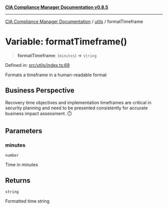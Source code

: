 [**CIA Compliance Manager Documentation v0.8.5**](../../README.md)

***

[CIA Compliance Manager Documentation](../../modules.md) / [utils](../README.md) / formatTimeframe

# Variable: formatTimeframe()

> **formatTimeframe**: (`minutes`) => `string`

Defined in: [src/utils/index.ts:69](https://github.com/Hack23/cia-compliance-manager/blob/3ae0301247f765ba03c8c0fe645db4718bb8af76/src/utils/index.ts#L69)

Formats a timeframe in a human-readable format

## Business Perspective

Recovery time objectives and implementation timeframes are critical
in security planning and need to be presented consistently for
accurate business impact assessment. ⏱️

## Parameters

### minutes

`number`

Time in minutes

## Returns

`string`

Formatted time string
